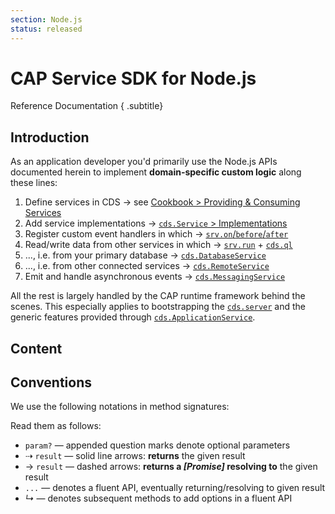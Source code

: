 ```yaml
---
section: Node.js
status: released
---
```

<!--- Migrated: @external/node.js/index.md -> @external/node.js/index.md -->

# CAP Service SDK for Node.js
Reference Documentation
{ .subtitle}


<!-- % include links-for-node.md %} -->


## Introduction

As an application developer you'd primarily use the Node.js APIs documented herein to implement **domain-specific custom logic** along these lines:

1. Define services in CDS &rarr; see [Cookbook > Providing & Consuming Services](../guides/providing-services/#defining-services)
2. Add service implementations &rarr; [`cds.Service` > Implementations](./services#srv-impls)
3. Register custom event handlers in which &rarr; [`srv.on`/`before`/`after`](./services#event-handlers)
4. Read/write data from other services in which &rarr; [`srv.run`](./services#srv-run) + [`cds.ql`](./cds-ql)
5. ..., i.e. from your primary database &rarr; [`cds.DatabaseService`](./databases)
5. ..., i.e. from other connected services &rarr; [`cds.RemoteService`](./remote-services)
6. Emit and handle asynchronous events &rarr; [`cds.MessagingService`](./messaging)

All the rest is largely handled by the CAP runtime framework behind the scenes.
This especially applies to bootstrapping the [`cds.server`](./cds-serve) and the generic features
provided through [`cds.ApplicationService`](./app-services).


## Content

<!-- <script setup>
import { data as pages } from './index.data.js'
</script>

<IndexList :pages='pages' list='true' /> -->

<!--
<style scoped>
ul strong { font-weight: 500 }
</style>
-->


## Conventions

We use the following notations in method signatures:


Read them as follows:

* `param?` — appended question marks denote optional parameters
* &#8674; `result` — solid line arrows: **returns** the given result
* &#8594; `result` — dashed arrows: **returns a _[Promise]_ resolving to** the given result
* `...` — denotes a fluent API, eventually returning/resolving to given result
* _<i>&#8627;</i>_ — denotes subsequent methods to add options in a fluent API
